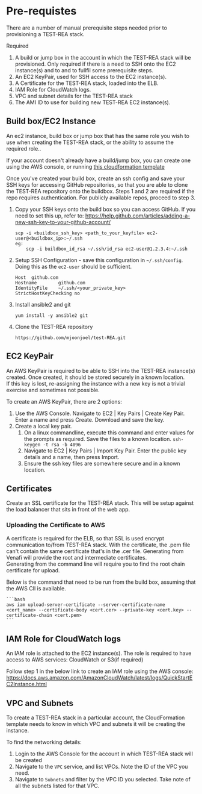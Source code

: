 # Pre-requistes

There are a number of manual prerequisite steps needed prior to provisioning a TEST-REA stack.

Required
1.  A build or jump box in the account in which the TEST-REA stack will be provisioned. Only required if there is a need to SSH onto the EC2 instance(s) and to and to fullfil some prerequisite steps.
2.  An EC2 KeyPair, used for SSH access to the EC2 instance(s).
3.  A Certificate for the TEST-REA stack, loaded into the ELB.
4.  IAM Role for CloudWatch logs.
5.  VPC and subnet details for the TEST-REA stack
6.  The AMI ID to use for building new TEST-REA EC2 instance(s).


## Build box/EC2 Instance
An ec2 instance, build box or jump box that has the same role you wish to use when creating the TEST-REA stack, or the ability to assume the required role..

If your account doesn't already have a build/jump box, you can create one using the AWS console, or running [this cloudformation template](templates\template-buildbox.yaml)

Once you've created your build box, create an ssh config and save your SSH keys for accessing GitHub repositories, so that you are able to clone the TEST-REA repository onto the buildbox.  Steps 1 and 2 are required if the repo requires authentication.  For publicly available repos, proceed to step 3.
1. Copy your SSH keys onto the build box so you can access GitHub. 
   If you need to set this up, refer to: https://help.github.com/articles/adding-a-new-ssh-key-to-your-github-account/
   ```
   scp -i <buildbox_ssh_key> <path_to_your_keyfile> ec2-user@<buildbox_ip>:~/.ssh
   eg:
       scp -i buildbox_id_rsa ~/.ssh/id_rsa ec2-user@1.2.3.4:~/.ssh
   ```
2. Setup SSH Configuration - save this configuration in `~/.ssh/config`.  Doing this as the `ec2-user` should be sufficient.
   ```
   Host  github.com
   Hostname        github.com
   IdentityFile    ~/.ssh/<your_private_key>
   StrictHostKeyChecking no
   ```
3. Install ansible2 and git
   ```
   yum install -y ansible2 git
   ```
4. Clone the TEST-REA repository
   ```
   https://github.com/mjoonjoel/test-REA.git
   ```


## EC2 KeyPair
An AWS KeyPair is required to be able to SSH into the TEST-REA instance(s) created.  Once created, it should be stored securely in a known location.  
If this key is lost, re-assigning the instance with a new key is not a trivial exercise and sometimes not possible.

To create an AWS KeyPair, there are 2 options:
1. Use the AWS Console.
   Navigate to EC2 | Key Pairs | Create Key Pair.  Enter a name and press Create.  Download and save the key.
2. Create a local key pair.
   1. On a linux commandline, execute this command and enter values for the prompts as required.  Save the files to a known location.  `ssh-keygen -t rsa -b 4096`
   2. Navigate to EC2 | Key Pairs | Import Key Pair.  Enter the public key details and a name, then press Import.
   3. Ensure the ssh key files are somewhere secure and in a known location.


## Certificates
Create an SSL certificate for the TEST-REA stack. This will be setup against the load balancer that sits in front of the web app.  

### Uploading the Certificate to AWS
A certificate is required for the ELB, so that SSL is used encrypt communication to/from TEST-REA stack.
With the certificate, the .pem file can't contain the same certificate that's in the .cer file. Generating from Venafi will provide the root and intermediate certificates.  
Generating from the command line will require you to find the root chain certificate for upload.

Below is the command that need to be run from the build box, assuming that the AWS ClI is available.

    ```bash
    aws iam upload-server-certificate --server-certificate-name <cert_name> --certificate-body <cert.cer> --private-key <cert.key> --certificate-chain <cert.pem>
    ```


## IAM Role for CloudWatch logs
An IAM role is attached to the EC2 instance(s).  The role is required to have access to AWS services: CloudWatch or S3(if required)

Follow step 1 in the below link to create an IAM role using the AWS console:
https://docs.aws.amazon.com/AmazonCloudWatch/latest/logs/QuickStartEC2Instance.html


## VPC and Subnets
To create a TEST-REA stack in a particular account, the CloudFormation template needs to know in which VPC and subnets it will be creating the instance.

To find the networking details:
1. Login to the AWS Console for the account in which TEST-REA stack will be created
2. Navigate to the `VPC` service, and list VPCs.  Note the ID of the VPC you need.
3. Navigate to `Subnets` and filter by the VPC ID you selected.  Take note of all the subnets listed for that VPC.

